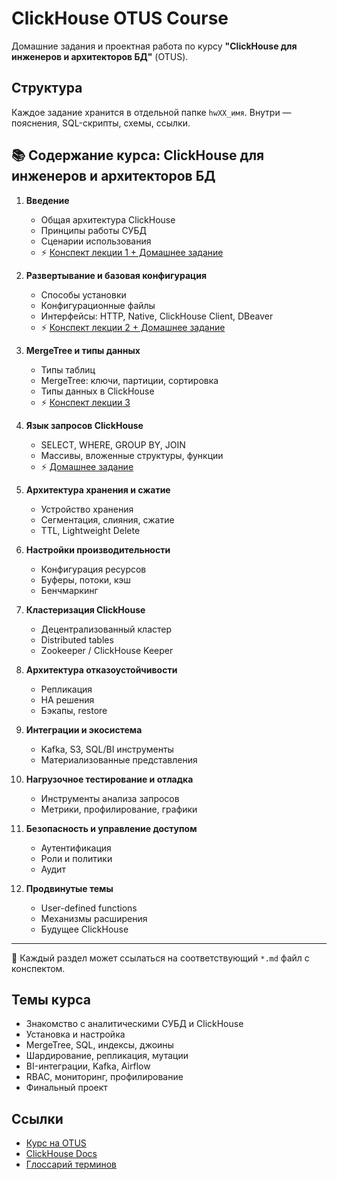 # ClickHouse OTUS Course

Домашние задания и проектная работа по курсу **"ClickHouse для инженеров и архитекторов БД"** (OTUS).

## Структура

Каждое задание хранится в отдельной папке `hwXX_имя`. Внутри — пояснения, SQL-скрипты, схемы, ссылки.


## 📚 Содержание курса: ClickHouse для инженеров и архитекторов БД

1. **Введение**
   - Общая архитектура ClickHouse
   - Принципы работы СУБД
   - Сценарии использования
   - ⚡️ [Конспект лекции 1 + Домашнее задание](./hw00_intro/README.md) 

2. **Развертывание и базовая конфигурация**
   - Способы установки
   - Конфигурационные файлы
   - Интерфейсы: HTTP, Native, ClickHouse Client, DBeaver
   - ⚡️ [Конспект лекции 2 + Домашнее задание](./hw01_adaptation/README.md) 
3. **MergeTree и типы данных**
   - Типы таблиц
   - MergeTree: ключи, партиции, сортировка
   - Типы данных в ClickHouse
   - ⚡️ [Конспект лекции 3](./hw02_installation/README.md)

4. **Язык запросов ClickHouse**
   - SELECT, WHERE, GROUP BY, JOIN
   - Массивы, вложенные структуры, функции
   - ⚡️ [Домашнее задание](https://github.com/realexpert1C/clickhouse-course/tree/main/hw05_sql_features)

5. **Архитектура хранения и сжатие**
   - Устройство хранения
   - Сегментация, слияния, сжатие
   - TTL, Lightweight Delete

6. **Настройки производительности**
   - Конфигурация ресурсов
   - Буферы, потоки, кэш
   - Бенчмаркинг

7. **Кластеризация ClickHouse**
   - Децентрализованный кластер
   - Distributed tables
   - Zookeeper / ClickHouse Keeper

8. **Архитектура отказоустойчивости**
   - Репликация
   - HA решения
   - Бэкапы, restore

9. **Интеграции и экосистема**
   - Kafka, S3, SQL/BI инструменты
   - Материализованные представления

10. **Нагрузочное тестирование и отладка**
    - Инструменты анализа запросов
    - Метрики, профилирование, графики

11. **Безопасность и управление доступом**
    - Аутентификация
    - Роли и политики
    - Аудит

12. **Продвинутые темы**
    - User-defined functions
    - Механизмы расширения
    - Будущее ClickHouse

---

🔗 Каждый раздел может ссылаться на соответствующий `*.md` файл с конспектом.



## Темы курса

- Знакомство с аналитическими СУБД и ClickHouse
- Установка и настройка
- MergeTree, SQL, индексы, джоины
- Шардирование, репликация, мутации
- BI-интеграции, Kafka, Airflow
- RBAC, мониторинг, профилирование
- Финальный проект

## Ссылки

- [Курс на OTUS](https://otus.ru/lessons/clickhouse/)
- [ClickHouse Docs](https://clickhouse.com/docs)
- [Глоссарий терминов](docs/GLOSSARY.md)
